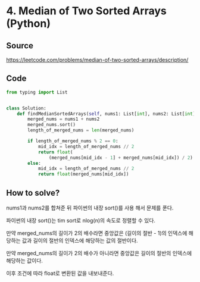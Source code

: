 # 4. Median of Two Sorted Arrays (Python)

## Source

https://leetcode.com/problems/median-of-two-sorted-arrays/description/

## Code

```python
from typing import List


class Solution:
    def findMedianSortedArrays(self, nums1: List[int], nums2: List[int]) -> float:
        merged_nums = nums1 + nums2
        merged_nums.sort()
        length_of_merged_nums = len(merged_nums)

        if length_of_merged_nums % 2 == 0:
            mid_idx = length_of_merged_nums // 2
            return float(
                (merged_nums[mid_idx - 1] + merged_nums[mid_idx]) / 2)
        else:
            mid_idx = length_of_merged_nums // 2
            return float(merged_nums[mid_idx])
```

## How to solve?

nums1과 nums2를 합쳐준 뒤 파이썬의 내장 sort()를 사용 해서 문제를 푼다.

파이썬의 내장 sort()는 tim sort로 nlog(n)의 속도로 정렬할 수 있다.

만약 merged_nums의 길이가 2의 배수라면 중앙값은 (길이의 절반 - 1)의 인덱스에 해당하는 값과 길이의 절반의 인덱스에 해당하는 값의 절반이다.

만약 merged_nums의 길이가 2의 배수가 아니라면 중앙값은 길이의 절반의 인덱스에 해당하는 값이다.

이후 조건에 따라 float로 변환된 값을 내보내준다.
